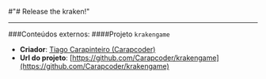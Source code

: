 #"# Release the kraken!"

---
###Conteúdos externos:
####Projeto `krakengame`
* **Criador**: [Tiago Carapinteiro (Carapcoder)](https://github.com/Carapcoder)
* **Url do projeto**: [https://github.com/Carapcoder/krakengame](https://github.com/Carapcoder/krakengame)
